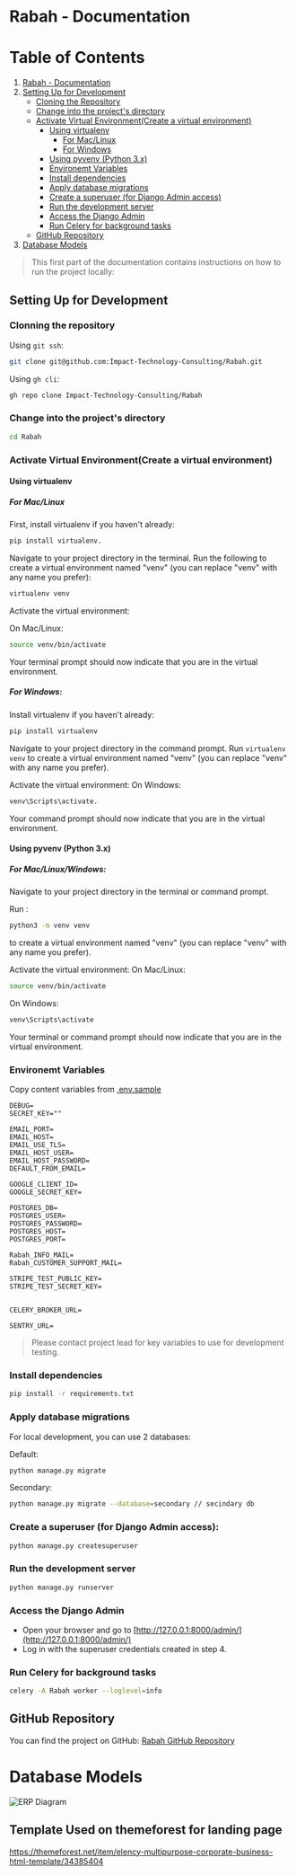 # Rabah - Documentation

# Table of Contents

1. [Rabah - Documentation](#rabah---documentation)
2. [Setting Up for Development](#setting-up-for-development)
    - [Cloning the Repository](#clonning-the-repository)
    - [Change into the project's directory](#change-into-the-projects-directory)
    - [Activate Virtual Environment(Create a virtual environment)](#activate-virtual-environmentcreate-a-virtual-environment)
        - [Using virtualenv](#using-virtualenv)
            - [For Mac/Linux](#for-maclinux)
            - [For Windows](#for-windows)
        - [Using pyvenv (Python 3.x)](#using-pyvenv-python-3x)
        - [Environemt Variables](#environemt-variables)
        - [Install dependencies](#install-dependencies)
        - [Apply database migrations](#apply-database-migrations)
        - [Create a superuser (for Django Admin access)](#create-a-superuser-for-django-admin-access)
        - [Run the development server](#run-the-development-server)
        - [Access the Django Admin](#access-the-django-admin)
        - [Run Celery for background tasks](#run-celery-for-background-tasks)
    - [GitHub Repository](#github-repository)
3. [Database Models](#database-models)

> This first part of the documentation contains instructions on how to run the project locally:

## Setting Up for Development

### Clonning the repository

Using `git ssh`:

```bash
git clone git@github.com:Impact-Technology-Consulting/Rabah.git
```

Using `gh cli`:

```bash
gh repo clone Impact-Technology-Consulting/Rabah
```

### Change into the project's directory

```bash
cd Rabah
```


### Activate Virtual Environment(Create a virtual environment)

#### Using virtualenv

##### For Mac/Linux

First, install virtualenv if you haven't already: 
```bash
pip install virtualenv.
```

Navigate to your project directory in the terminal.
Run the following to create a virtual environment named "venv" (you can replace "venv" with any name you prefer):
```bash
virtualenv venv
```
 
Activate the virtual environment:

On Mac/Linux: 

```bash
source venv/bin/activate
```

Your terminal prompt should now indicate that you are in the virtual environment.

##### For Windows:

Install virtualenv if you haven't already: 

```bash
pip install virtualenv
```

Navigate to your project directory in the command prompt.
Run `virtualenv venv` to create a virtual environment named "venv" (you can replace "venv" with any name you prefer).

Activate the virtual environment:
On Windows: 

```bash
venv\Scripts\activate.
```

Your command prompt should now indicate that you are in the virtual environment.

#### Using pyvenv (Python 3.x)

##### For Mac/Linux/Windows:

Navigate to your project directory in the terminal or command prompt.

Run :

```bash
python3 -m venv venv 
```

to create a virtual environment named "venv" (you can replace "venv" with any name you prefer).

Activate the virtual environment:
On Mac/Linux: 

```bash
source venv/bin/activate
```

On Windows: 

```bash
venv\Scripts\activate
```

Your terminal or command prompt should now indicate that you are in the virtual environment.

### Environemt Variables

Copy content variables from [.env.sample](.env.sample)

```env
DEBUG=
SECRET_KEY=""

EMAIL_PORT=
EMAIL_HOST=
EMAIL_USE_TLS=
EMAIL_HOST_USER=
EMAIL_HOST_PASSWORD=
DEFAULT_FROM_EMAIL=

GOOGLE_CLIENT_ID=
GOOGLE_SECRET_KEY=

POSTGRES_DB=
POSTGRES_USER=
POSTGRES_PASSWORD=
POSTGRES_HOST=
POSTGRES_PORT=

Rabah_INFO_MAIL=
Rabah_CUSTOMER_SUPPORT_MAIL=

STRIPE_TEST_PUBLIC_KEY=
STRIPE_TEST_SECRET_KEY=


CELERY_BROKER_URL=

SENTRY_URL=
```

>Please contact project lead for key variables to use for development testing.

### Install dependencies

```bash
pip install -r requirements.txt
```

### Apply database migrations

For local development, you can use 2 databases:

Default:
```bash
python manage.py migrate
```

Secondary:

```bash
python manage.py migrate --database=secondary // secindary db
```

### Create a superuser (for Django Admin access):

```bash
python manage.py createsuperuser
```

### Run the development server

```bash
python manage.py runserver
```

### Access the Django Admin

- Open your browser and go to [http://127.0.0.1:8000/admin/](http://127.0.0.1:8000/admin/)
- Log in with the superuser credentials created in step 4.

### Run Celery for background tasks

```bash
celery -A Rabah worker --loglevel=info
```

## GitHub Repository

You can find the project on GitHub: [Rabah GitHub Repository](git@github.com:Impact-Technology-Consulting/Rabah.git)


# Database Models

![ERP Diagram](./docs/rabah-db-postgres.png)


## Template Used on themeforest for landing page 
https://themeforest.net/item/elency-multipurpose-corporate-business-html-template/34385404